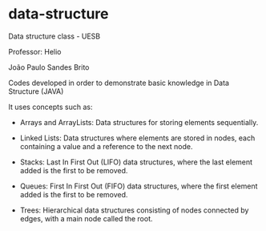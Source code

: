 # data-structure

Data structure class - UESB

Professor: Helio

João Paulo Sandes Brito

Codes developed in order to demonstrate basic knowledge in Data Structure (JAVA)

It uses concepts such as:

- Arrays and ArrayLists: Data structures for storing elements sequentially.

- Linked Lists: Data structures where elements are stored in nodes, each containing a value and a reference to the next node.

- Stacks: Last In First Out (LIFO) data structures, where the last element added is the first to be removed.

- Queues: First In First Out (FIFO) data structures, where the first element added is the first to be removed.

- Trees: Hierarchical data structures consisting of nodes connected by edges, with a main node called the root.
